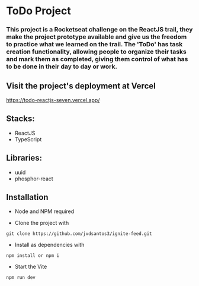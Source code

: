 # ToDo Project

### This project is a Rocketseat challenge on the ReactJS trail, they make the project prototype available and give us the freedom to practice what we learned on the trail. The 'ToDo' has task creation functionality, allowing people to organize their tasks and mark them as completed, giving them control of what has to be done in their day to day or work.

## Visit the project's deployment at Vercel 

<https://todo-reactjs-seven.vercel.app/>

## Stacks:

* ReactJS
* TypeScript

## Libraries:

* uuid
* phosphor-react

## Installation

* Node and NPM required

* Clone the project with 

```
git clone https://github.com/jvdsantos3/ignite-feed.git
```

* Install as dependencies with 

```
npm install or npm i
```

* Start the Vite

```
npm run dev
```
